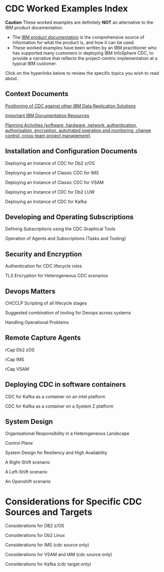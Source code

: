 # CDC Worked Examples Index

**Caution** These worked examples are definitely **NOT** an alternative to the IBM product docementation.

* The [IBM product documentation](https://www.ibm.com/docs/en/idr/11.4.0?topic=change-data-capture-cdc-replication) is the comprehensive source of information for what the product is, and how it can be used.
* These worked examples have been written by an IBM practitioner who has supported many customers in deploying IBM InfoSphere CDC, to provide a narrative that reflects the project-centric implementation at a typical IBM customer.

Click on the hyperlinks below to review the specific topics you wish to read about.

## Context Documents

[Positioning of CDC against other IBM Data Replication Solutions](https://github.com/zeditor01/cdc_setup/blob/main/docs/cdc_positioning.md)

[Important IBM Documentation Resources](https://github.com/zeditor01/cdc_setup/blob/main/docs/ibm_resources.md)

[Planning Activities (software, hardware, network, authentication, authorisation, encryption, automated operation and monitoring, change control, cross-team project management)](https://github.com/zeditor01/cdc_setup/blob/main/docs/cdc_planning.md)

## Installation and Configuration Documents

Deploying an Instance of CDC for Db2 z/OS

Deploying an Instance of Classic CDC for IMS

Deploying an Instance of Classic CDC for VSAM

Deploying an Instance of CDC for Db2 LUW

Deploying an Instance of CDC for Kafka

## Developing and Operating Subscriptions

Defining Subscriptions using the CDC Graphical Tools

Operation of Agents and Subscriptions (Tasks and Tooling)


## Security and Encryption

Authentication for CDC lifecycle roles

TLS Encryption for Heterogeneous CDC scenarios

## Devops Matters

CHCCLP Scripting of all lifecycle stages

Suggested combination of tooling for Devops across systems

Handling Operational Problems

## Remote Capture Agents

rCap Db2 zOS

rCap IMS

rCap VSAM

## Deploying CDC in software containers

CDC for Kafka as a container on an intel platform

CDC for Kafka as a container on a System Z platform

## System Design

Organisational Responsibility in a Heterogeneous Landscape

Control Plane

System Design for Resiliency and High Availability 

A Right-Shift scenario

A Left-Shift scenario

An Openshift scenario


# Considerations for Specific CDC Sources and Targets

Considerations for DB2 z/OS

Considerations for Db2 Linux
    
Considerations for IMS (cdc source only)
    
Considerations for VSAM and IAM (cdc source only)
    
Considerations for Kafka (cdc target only)

    




    
    
